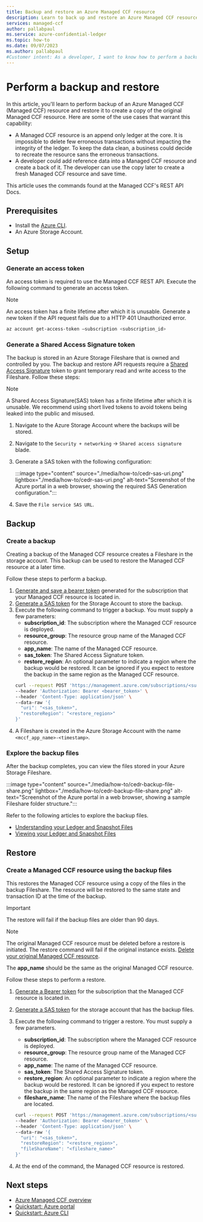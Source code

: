 ```yaml
---
title: Backup and restore an Azure Managed CCF resource
description: Learn to back up and restore an Azure Managed CCF resource
services: managed-ccf
author: pallabpaul
ms.service: azure-confidential-ledger
ms.topic: how-to
ms.date: 09/07/2023
ms.author: pallabpaul
#Customer intent: As a developer, I want to know how to perform a backup and restore of my Managed CCF app so that I can can access backups of my app files and restore my app in another region in the case of a disaster recovery.
---
```


# Perform a backup and restore

In this article, you'll learn to perform backup of an Azure Managed CCF (Managed CCF) resource and restore it to create a copy of the original Managed CCF resource. Here are some of the use cases that warrant this capability:  

- A Managed CCF resource is an append only ledger at the core. It is impossible to delete few erroneous transactions without impacting the integrity of the ledger. To keep the data clean, a business could decide to recreate the resource sans the erroneous transactions.  
- A developer could add reference data into a Managed CCF resource and create a back of it. The developer can use the copy later to create a fresh Managed CCF resource and save time.

This article uses the commands found at the Managed CCF's REST API Docs.

## Prerequisites

- Install the [Azure CLI](/cli/azure/install-azure-cli).
- An Azure Storage Account.

## Setup

### Generate an access token

An access token is required to use the Managed CCF REST API. Execute the following command to generate an access token.

> [!NOTE]
> An access token has a finite lifetime after which it is unusable. Generate a new token if the API request fails due to a HTTP 401 Unauthorized error.

```bash
az account get-access-token –subscription <subscription_id>
```

### Generate a Shared Access Signature token

The backup is stored in an Azure Storage Fileshare that is owned and controlled by you. The backup and restore API requests require a [Shared Access Signature](../storage/common/storage-sas-overview.md) token to grant temporary read and write access to the Fileshare. Follow these steps:

> [!NOTE]
> A Shared Access Signature(SAS) token has a finite lifetime after which it is unusable. We recommend using short lived tokens to avoid tokens being leaked into the public and misused.

1. Navigate to the Azure Storage Account where the backups will be stored.
2. Navigate to the `Security + networking` -> `Shared access signature` blade.
3. Generate a SAS token with the following configuration:

    :::image type="content" source="./media/how-to/cedr-sas-uri.png" lightbox="./media/how-to/cedr-sas-uri.png" alt-text="Screenshot of the Azure portal in a web browser, showing the required SAS Generation configuration.":::
4. Save the `File service SAS URL`.

## Backup

### Create a backup

Creating a backup of the Managed CCF resource creates a Fileshare in the storage account. This backup can be used to restore the Managed CCF resource at a later time.

Follow these steps to perform a backup.

1. [Generate and save a bearer token](#generate-an-access-token) generated for the subscription that your Managed CCF resource is located in.
1. [Generate a SAS token](#generate-a-shared-access-signature-token) for the Storage Account to store the backup.
1. Execute the following command to trigger a backup. You must supply a few parameters:
   - **subscription_id**: The subscription where the Managed CCF resource is deployed.
   - **resource_group**: The resource group name of the Managed CCF resource.
   - **app_name**: The name of the Managed CCF resource.
   - **sas_token**: The Shared Access Signature token.
   - **restore_region**: An optional parameter to indicate a region where the backup would be restored. It can be ignored if you expect to restore the backup in the same region as the Managed CCF resource.
    ```bash
    curl --request POST 'https://management.azure.com/subscriptions/<subscription_id>/resourceGroups/<resource_group>/providers/Microsoft.ConfidentialLedger/ManagedCCFs/<app_name>/backup?api-version=2023-06-28-preview' \
    --header 'Authorization: Bearer <bearer_token>' \
    --header 'Content-Type: application/json' \
    --data-raw '{
      "uri": "<sas_token>",
      "restoreRegion": "<restore_region>"
    }'
    ```
1. A Fileshare is created in the Azure Storage Account with the name `<mccf_app_name>-<timestamp>`.

### Explore the backup files

After the backup completes, you can view the files stored in your Azure Storage Fileshare.

:::image type="content" source="./media/how-to/cedr-backup-file-share.png" lightbox="./media/how-to/cedr-backup-file-share.png" alt-text="Screenshot of the Azure portal in a web browser, showing a sample Fileshare folder structure.":::

Refer to the following articles to explore the backup files.

- [Understanding your Ledger and Snapshot Files](https://microsoft.github.io/CCF/main/operations/ledger_snapshot.html)
- [Viewing your Ledger and Snapshot Files](https://microsoft.github.io/CCF/main/audit/python_library.html)

## Restore

### Create a Managed CCF resource using the backup files

This restores the Managed CCF resource using a copy of the files in the backup Fileshare. The resource will be restored to the same state and transaction ID at the time of the backup.

> [!IMPORTANT]
> The restore will fail if the backup files are older than 90 days.

> [!NOTE]
> The original Managed CCF resource must be deleted before a restore is initiated. The restore command will fail if the original instance exists. [Delete your original Managed CCF resource](/cli/azure/confidentialledger/managedccfs?#az-confidentialledger-managedccfs-delete).
>
> The **app_name** should be the same as the original Managed CCF resource.

Follow these steps to perform a restore.

1. [Generate a Bearer token](#generate-an-access-token) for the subscription that the Managed CCF resource is located in.
2. [Generate a SAS token](#generate-a-shared-access-signature-token) for the storage account that has the backup files.
3. Execute the following command to trigger a restore. You must supply a few parameters.
    - **subscription_id**: The subscription where the Managed CCF resource is deployed.
    - **resource_group**: The resource group name of the Managed CCF resource.
    - **app_name**: The name of the Managed CCF resource.
    - **sas_token**: The Shared Access Signature token.
    - **restore_region**: An optional parameter to indicate a region where the backup would be restored. It can be ignored if you expect to restore the backup in the same region as the Managed CCF resource.
    - **fileshare_name**: The name of the Fileshare where the backup files are located.

    ```bash
    curl --request POST 'https://management.azure.com/subscriptions/<subscription_id>/resourceGroups/<resource_group>/providers/Microsoft.ConfidentialLedger/ManagedCCFs/<app_name>/restore?api-version=2023-06-28-preview' \
    --header 'Authorization: Bearer <bearer_token>' \
    --header 'Content-Type: application/json' \
    --data-raw '{
      "uri": "<sas_token>",
      "restoreRegion": "<restore_region>",
      "fileShareName": "<fileshare_name>"
    }'
    ```
1. At the end of the command, the Managed CCF resource is restored.

## Next steps

- [Azure Managed CCF overview](overview.md)
- [Quickstart: Azure portal](quickstart-portal.md)
- [Quickstart: Azure CLI](quickstart-python.md)
